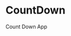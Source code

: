 # CountDown
 Count Down App
     
           
                                                        
                                                                      
                                                                  
                                                           
                                                    
                                  
                    
              
    
 
   

